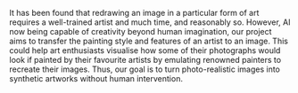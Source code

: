 It has been found that redrawing an image in a particular form of art
requires a well-trained artist and much time, and reasonably so.
However, AI now being capable of creativity beyond human
imagination, our project aims to transfer the painting style and features of an
artist to an image. This could help art enthusiasts visualise how some of their
photographs would look if painted by their favourite artists by emulating
renowned painters to recreate their images.
Thus, our goal is to turn photo-realistic images into synthetic artworks
without human intervention.
